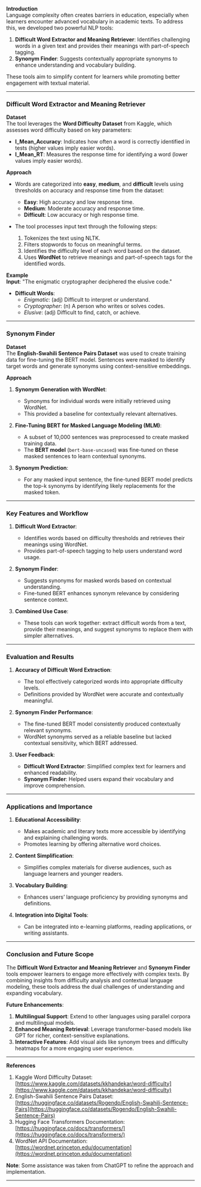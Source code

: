 **Introduction**  
Language complexity often creates barriers in education, especially when learners encounter advanced vocabulary in academic texts. To address this, we developed two powerful NLP tools:  
1. **Difficult Word Extractor and Meaning Retriever**: Identifies challenging words in a given text and provides their meanings with part-of-speech tagging.  
2. **Synonym Finder**: Suggests contextually appropriate synonyms to enhance understanding and vocabulary building.  

These tools aim to simplify content for learners while promoting better engagement with textual material.

---

### **Difficult Word Extractor and Meaning Retriever**  

**Dataset**  
The tool leverages the **Word Difficulty Dataset** from Kaggle, which assesses word difficulty based on key parameters:  
- **I_Mean_Accuracy**: Indicates how often a word is correctly identified in tests (higher values imply easier words).  
- **I_Mean_RT**: Measures the response time for identifying a word (lower values imply easier words).  

**Approach**  
- Words are categorized into **easy**, **medium**, and **difficult** levels using thresholds on accuracy and response time from the dataset:  
  - **Easy**: High accuracy and low response time.  
  - **Medium**: Moderate accuracy and response time.  
  - **Difficult**: Low accuracy or high response time.  

- The tool processes input text through the following steps:  
  1. Tokenizes the text using NLTK.  
  2. Filters stopwords to focus on meaningful terms.  
  3. Identifies the difficulty level of each word based on the dataset.  
  4. Uses **WordNet** to retrieve meanings and part-of-speech tags for the identified words.  

**Example**  
**Input**: "The enigmatic cryptographer deciphered the elusive code."  
- **Difficult Words**:  
  - *Enigmatic*: (adj) Difficult to interpret or understand.  
  - *Cryptographer*: (n) A person who writes or solves codes.  
  - *Elusive*: (adj) Difficult to find, catch, or achieve.  

---

### **Synonym Finder**  

**Dataset**  
The **English-Swahili Sentence Pairs Dataset** was used to create training data for fine-tuning the BERT model. Sentences were masked to identify target words and generate synonyms using context-sensitive embeddings.  

**Approach**  
1. **Synonym Generation with WordNet**:  
   - Synonyms for individual words were initially retrieved using WordNet.  
   - This provided a baseline for contextually relevant alternatives.  

2. **Fine-Tuning BERT for Masked Language Modeling (MLM)**:  
   - A subset of 10,000 sentences was preprocessed to create masked training data.  
   - The **BERT model** (`bert-base-uncased`) was fine-tuned on these masked sentences to learn contextual synonyms.  

3. **Synonym Prediction**:  
   - For any masked input sentence, the fine-tuned BERT model predicts the top-k synonyms by identifying likely replacements for the masked token.   

---

### **Key Features and Workflow**

1. **Difficult Word Extractor**:  
   - Identifies words based on difficulty thresholds and retrieves their meanings using WordNet.  
   - Provides part-of-speech tagging to help users understand word usage.  

2. **Synonym Finder**:  
   - Suggests synonyms for masked words based on contextual understanding.  
   - Fine-tuned BERT enhances synonym relevance by considering sentence context.

3. **Combined Use Case**:  
   - These tools can work together: extract difficult words from a text, provide their meanings, and suggest synonyms to replace them with simpler alternatives.

---

### **Evaluation and Results**

1. **Accuracy of Difficult Word Extraction**:  
   - The tool effectively categorized words into appropriate difficulty levels.  
   - Definitions provided by WordNet were accurate and contextually meaningful.  

2. **Synonym Finder Performance**:  
   - The fine-tuned BERT model consistently produced contextually relevant synonyms.  
   - WordNet synonyms served as a reliable baseline but lacked contextual sensitivity, which BERT addressed.

3. **User Feedback**:  
   - **Difficult Word Extractor**: Simplified complex text for learners and enhanced readability.  
   - **Synonym Finder**: Helped users expand their vocabulary and improve comprehension.

---

### **Applications and Importance**

1. **Educational Accessibility**:  
   - Makes academic and literary texts more accessible by identifying and explaining challenging words.  
   - Promotes learning by offering alternative word choices.

2. **Content Simplification**:  
   - Simplifies complex materials for diverse audiences, such as language learners and younger readers.  

3. **Vocabulary Building**:  
   - Enhances users’ language proficiency by providing synonyms and definitions.  

4. **Integration into Digital Tools**:  
   - Can be integrated into e-learning platforms, reading applications, or writing assistants.  

---

### **Conclusion and Future Scope**

The **Difficult Word Extractor and Meaning Retriever** and **Synonym Finder** tools empower learners to engage more effectively with complex texts. By combining insights from difficulty analysis and contextual language modeling, these tools address the dual challenges of understanding and expanding vocabulary.  

**Future Enhancements**:  
1. **Multilingual Support**: Extend to other languages using parallel corpora and multilingual models.  
2. **Enhanced Meaning Retrieval**: Leverage transformer-based models like GPT for richer, context-sensitive explanations.  
3. **Interactive Features**: Add visual aids like synonym trees and difficulty heatmaps for a more engaging user experience.  

---

**References**  
1. Kaggle Word Difficulty Dataset: [https://www.kaggle.com/datasets/kkhandekar/word-difficulty](https://www.kaggle.com/datasets/kkhandekar/word-difficulty)  
2. English-Swahili Sentence Pairs Dataset: [https://huggingface.co/datasets/Rogendo/English-Swahili-Sentence-Pairs](https://huggingface.co/datasets/Rogendo/English-Swahili-Sentence-Pairs)  
3. Hugging Face Transformers Documentation: [https://huggingface.co/docs/transformers/](https://huggingface.co/docs/transformers/)  
4. WordNet API Documentation: [https://wordnet.princeton.edu/documentation](https://wordnet.princeton.edu/documentation)  

**Note**: Some assistance was taken from ChatGPT to refine the approach and implementation.  

--- 

